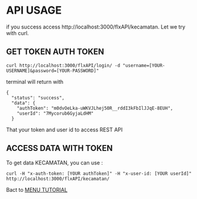 # API USAGE

if you success access http://localhost:3000/flxAPI/kecamatan. Let we try with curl.

## GET TOKEN AUTH TOKEN
```
curl http://localhost:3000/flxAPI/login/ -d "username=[YOUR-USERNAME]&password=[YOUR-PASSWORD]"

```

terminal will return with

```
{
  "status": "success",
  "data": {
    "authToken": "m0dvOeLka-uWKVJLhej50R__rddI3kFbIlJJqE-8EUH",
    "userId": "7Mycorub6GyjaLdHM"
  }

```

That your token and user id to access REST API

## ACCESS DATA WITH TOKEN
To get data KECAMATAN, you can use :
```
curl -H "x-auth-token: [YOUR authToken]" -H "x-user-id: [YOUR userId]" http://localhost:3000/flxAPI/kecamatan/
```

Bact to [MENU TUTORIAL](https://vneu.github.io/FLEXURIO-CLI)
